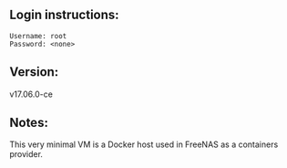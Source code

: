 ## Login instructions:

```
Username: root
Password: <none>
```

## Version:

v17.06.0-ce

## Notes:

This very minimal VM is a Docker host used in FreeNAS as a containers provider.